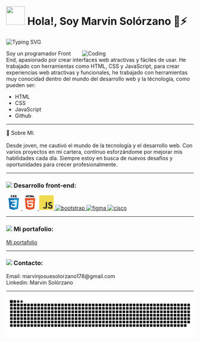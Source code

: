 <h1>
  <img src="https://i.pinimg.com/originals/00/4b/17/004b173f6e3d6843df10114e087f30a8.gif" width="50" height="50" />
  Hola!, Soy Marvin Solórzano 👋⚡</a>
</h1>


![Typing SVG](https://readme-typing-svg.herokuapp.com?size=18&center=true&vCenter=true&width=420&lines=Creando+experiencias+web+interactivas.)

<img align="right" alt="Coding" width="300" src="https://cdn.dribbble.com/users/1277312/screenshots/14733298/media/39b1045e593737587dd60e42c8422d1f.gif" >

Soy un programador Front End, apasionado por crear interfaces web atractivas y fáciles de usar. He trabajado con herramientas como HTML, CSS y JavaScript, para crear experiencias web atractivas y funcionales, he trabajado con herramientas muy conocidad dentro del mundo del desarrollo web y la técnología, como pueden ser:

- HTML
- CSS
- JavaScript
- Github

<hr>
🚀 Sobre Mí: <br><br>
Desde joven, me cautivó el mundo de la tecnología y el desarrollo web. Con varios proyectos en mi cartera, continuo esforzándome por mejorar mis habilidades cada día. Siempre estoy en busca de nuevos desafíos y oportunidades para crecer profesionalmente.

<hr>

<h3>
  <picture>
    <img src="https://github.com/7oSkaaa/7oSkaaa/blob/main/Images/Front_End.gif?raw=true" width="50px">
  </picture>
  Desarrollo front-end:
</h3>
<p align="left"> 
  <a href="https://www.w3schools.com/css/" target="_blank" rel="noreferrer"> <img src="https://raw.githubusercontent.com/devicons/devicon/master/icons/css3/css3-original-wordmark.svg" alt="css3" width="40" height="40"/> </a> 
  <a href="https://www.w3.org/html/" target="_blank" rel="noreferrer"> <img src="https://raw.githubusercontent.com/devicons/devicon/master/icons/html5/html5-original-wordmark.svg" alt="html5" width="40" height="40"/> </a> 
  <a href="https://developer.mozilla.org/en-US/docs/Web/JavaScript" target="_blank" rel="noreferrer"> <img src="https://raw.githubusercontent.com/devicons/devicon/master/icons/javascript/javascript-original.svg" alt="javascript" width="40" height="40"/> </a> 
  <a href="https://getbootstrap.com/" target="_blank" rel="noreferrer"> <img src="https://e7.pngegg.com/pngimages/439/345/png-clipart-bootstrap-logo-thumbnail-tech-companies.png" alt="bootstrap" width="40" height="40"/> </a>  
  <a href="https://www.figma.com/es-la/design/" target="_blank" rel="noreferrer"> <img src="https://upload.wikimedia.org/wikipedia/commons/thumb/3/33/Figma-logo.svg/1667px-Figma-logo.svg.png" alt="figma" width="40" height="40"/> </a>  
  <a href="https://www.netacad.com/es" target="_blank" rel="noreferrer"> <img src="https://upload.wikimedia.org/wikipedia/commons/thumb/e/e0/Cisco_academy_logo.svg/1200px-Cisco_academy_logo.svg.png" alt="cisco" width="40" height="40"/> </a> 
</p>

<hr> 

<h3>
  <picture>
    <img src="https://github.com/7oSkaaa/7oSkaaa/blob/main/Images/Statistics.gif?raw=true" width="50px">
  </picture>
  Mi portafolio:
</h3>

[Mi portafolio](https://marvinsolorzano.com/)
<hr>

<h3> <img src='https://raw.githubusercontent.com/ShahriarShafin/ShahriarShafin/main/Assets/handshake.gif' width="100px"> Contacto: </h3>
Email: marvinjosuesolorzano178@gmail.com <br>
Linkedin: Marvin Solórzano
<hr>

<div align="center">
    <picture align="center">
      <source media="(prefers-color-scheme: dark)" srcset="https://raw.githubusercontent.com/Niefee/niefee/master/assets/github-contribution-grid-snake.svg">
      <source media="(prefers-color-scheme: light)" srcset="https://raw.githubusercontent.com/Niefee/niefee/master/assets/github-contribution-grid-snake.svg">
      <img alt="github contribution grid snake animation" src="https://raw.githubusercontent.com/Niefee/niefee/master/assets/github-contribution-grid-snake.svg">
    </picture>
</div>

<!--
**USIS051620/USIS051620** is a ✨ _special_ ✨ repository because its `README.md` (this file) appears on your GitHub profile.

Here are some ideas to get you started:

- 🔭 I’m currently working on ...
- 🌱 I’m currently learning ...
- 👯 I’m looking to collaborate on ...
- 🤔 I’m looking for help with ...
- 💬 Ask me about ...
- 📫 How to reach me: ...
- 😄 Pronouns: ...
- ⚡ Fun fact: ...
-->
